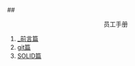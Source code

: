##<center>员工手册</center>
1. [_前言篇](_前言篇/_前言篇.md)
2. [git篇](git篇/git篇.md)
3. [SOLID篇](SOLID篇/SOLID篇.md)